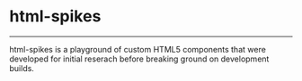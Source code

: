# html-spikes
---

html-spikes is a playground of custom HTML5 components that were developed for initial reserach before breaking ground on development builds.